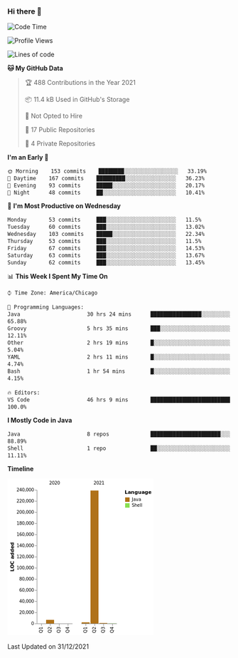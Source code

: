 ### Hi there 👋


<!--START_SECTION:waka-->
![Code Time](http://img.shields.io/badge/Code%20Time-1%2C927%20hrs%2055%20mins-blue)

![Profile Views](http://img.shields.io/badge/Profile%20Views-0-blue)

![Lines of code](https://img.shields.io/badge/From%20Hello%20World%20I%27ve%20Written-249%20Thousand%20lines%20of%20code-blue)

**🐱 My GitHub Data** 

> 🏆 488 Contributions in the Year 2021
 > 
> 📦 11.4 kB Used in GitHub's Storage 
 > 
> 🚫 Not Opted to Hire
 > 
> 📜 17 Public Repositories 
 > 
> 🔑 4 Private Repositories  
 > 
**I'm an Early 🐤** 

```text
🌞 Morning    153 commits    ████████░░░░░░░░░░░░░░░░░   33.19% 
🌆 Daytime    167 commits    █████████░░░░░░░░░░░░░░░░   36.23% 
🌃 Evening    93 commits     █████░░░░░░░░░░░░░░░░░░░░   20.17% 
🌙 Night      48 commits     ██░░░░░░░░░░░░░░░░░░░░░░░   10.41%

```
📅 **I'm Most Productive on Wednesday** 

```text
Monday       53 commits     ███░░░░░░░░░░░░░░░░░░░░░░   11.5% 
Tuesday      60 commits     ███░░░░░░░░░░░░░░░░░░░░░░   13.02% 
Wednesday    103 commits    █████░░░░░░░░░░░░░░░░░░░░   22.34% 
Thursday     53 commits     ███░░░░░░░░░░░░░░░░░░░░░░   11.5% 
Friday       67 commits     ███░░░░░░░░░░░░░░░░░░░░░░   14.53% 
Saturday     63 commits     ███░░░░░░░░░░░░░░░░░░░░░░   13.67% 
Sunday       62 commits     ███░░░░░░░░░░░░░░░░░░░░░░   13.45%

```


📊 **This Week I Spent My Time On** 

```text
⌚︎ Time Zone: America/Chicago

💬 Programming Languages: 
Java                     30 hrs 24 mins      ████████████████░░░░░░░░░   65.88% 
Groovy                   5 hrs 35 mins       ███░░░░░░░░░░░░░░░░░░░░░░   12.11% 
Other                    2 hrs 19 mins       █░░░░░░░░░░░░░░░░░░░░░░░░   5.04% 
YAML                     2 hrs 11 mins       █░░░░░░░░░░░░░░░░░░░░░░░░   4.74% 
Bash                     1 hr 54 mins        █░░░░░░░░░░░░░░░░░░░░░░░░   4.15%

🔥 Editors: 
VS Code                  46 hrs 9 mins       █████████████████████████   100.0%

```

**I Mostly Code in Java** 

```text
Java                     8 repos             ██████████████████████░░░   88.89% 
Shell                    1 repo              ██░░░░░░░░░░░░░░░░░░░░░░░   11.11%

```


**Timeline**

![Chart not found](https://raw.githubusercontent.com/powercasgamer/powercasgamer/master/charts/bar_graph.png) 


 Last Updated on 31/12/2021
<!--END_SECTION:waka-->
